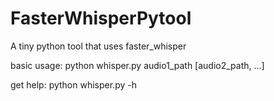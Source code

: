 # FasterWhisperPytool
A tiny python tool that uses faster_whisper

basic usage: python whisper.py audio1_path \[audio2_path, ...\]

get help: python whisper.py -h
